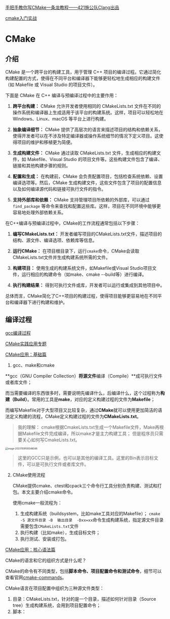 [手把手教你写CMake一条龙教程——421施公队Clang出品](https://www.bilibili.com/video/BV16V411k7eF/?spm_id_from=333.337.search-card.all.click)

[cmake入门实战](https://www.hahack.com/codes/cmake/#)

# CMake

## 介绍

CMake 是一个跨平台的构建工具，用于管理 C++ 项目的编译过程。它通过简化构建配置的方式，使得在不同平台和编译器下能够更轻松地生成相应的构建文件（如 Makefile 或 Visual Studio 的项目文件）。

下面是 CMake 在 C++ 编译与预编译过程中的主要作用：

1. **跨平台构建：** CMake 允许开发者使用相同的 CMakeLists.txt 文件在不同的操作系统和编译器上生成适用于该平台的构建系统。这样，项目可以轻松地在 Windows、Linux、macOS 等平台上进行构建。

2. **抽象编译细节：** CMake 提供了高层次的语言来描述项目的结构和依赖关系，使得开发者可以在不涉及特定编译器或操作系统细节的情况下定义项目。这使得项目的维护和移植更为简便。

3. **生成构建文件：** CMake 通过读取 CMakeLists.txt 文件，生成相应的构建文件，如 Makefile、Visual Studio 的项目文件等。这些构建文件包含了编译、链接和其他构建步骤的规则。

4. **配置和生成：** 在构建前，CMake 会负责配置项目，包括检查系统依赖、设置编译选项等。然后，CMake 生成构建文件，这些文件包含了项目的配置信息以及如何编译源代码和链接可执行文件的指令。

5. **支持外部库和依赖：** CMake 支持管理项目所依赖的外部库，可以通过 `find_package` 等命令来查找和配置这些库。这样，项目在不同环境中能够更容易地处理外部依赖关系。

在C++编译与预编译过程中，CMake的工作流程通常包括以下步骤：

1. **编写CMakeLists.txt：** 开发者编写项目的CMakeLists.txt文件，描述项目的结构、源文件、编译选项、依赖库等信息。

2. **运行CMake：** 在项目根目录下，运行`cmake`命令，CMake会读取CMakeLists.txt文件并生成构建系统所需的文件。

3. **构建项目：** 使用生成的构建系统文件，如Makefile或Visual Studio项目文件，运行相应的构建命令（如make、cmake --build等）进行编译。

4. **执行构建结果：** 得到可执行文件或库，开发者可以运行或集成到其他项目中。

总体而言，CMake简化了C++项目的构建过程，使得项目能够更容易地在不同平台和编译器下进行构建和维护。

## 编译过程

[gcc编译过程](https://zhuanlan.zhihu.com/p/380937946)

[CMake实践应用专题](https://www.zhihu.com/column/c_1369781372333240320)

 [CMake应用：基础篇](https://zhuanlan.zhihu.com/p/367808125)

1. gcc、make和cmake

**gcc（GNU Compiler Collection）**将源文件**编译（Compile）**成可执行文件或者库文件；

而当需要编译的东西很多时，需要说明先编译什么，后编译什么，这个过程称为**构建（Build）**。常用的工具是**make**，对应的定义构建过程的文件为**Makefile**；

而编写Makefile对于大型项目又比较复杂，通过**CMake**就可以使用更加简洁的语法定义构建的流程，CMake定义构建过程的文件为**CMakeLists.txt**。

> 我的理解： cmake根据CmakeLists.txt生成一个Makefile文件，Make再根据Makefile文件完成编译，所以make才是主力构建工具； 但是程序员只需要关心如何写CmakeLists.txt。

<img src="https://piggo-picture.oss-cn-hangzhou.aliyuncs.com/image-20231109100046048-20231109101930421.png" alt="image-20231109100046048" style="zoom:50%;" />

> 这里的GCC只是示例，也可以是其他的编译工具。这里的Bin表示目标文件，可以是可执行文件或者库文件。

2. CMake使用流程

   CMake提供cmake、ctest和cpack三个命令行工具分别负责构建、测试和打包。本文主要介绍cmake命令。

   使用cmake一般流程为：

   1. 生成构建系统（buildsystem，比如make工具对应的Makefile）；
      `cmake -S 源文件目录 -B  输出目录  -Dxx=xx`命令生成构建系统，指定源文件目录需要包含`CMakeLists.txt`文件
   2. 执行构建（比如make），生成目标文件；
   3. 执行测试、安装或打包。

[CMake应用：核心语法篇](https://zhuanlan.zhihu.com/p/368701263)

CMake的语言和它的组织方式是什么呢？

CMake的命令有不同类型，包括**脚本命令、项目配置命令和测试命令**，细节可以查看官网[cmake-commands](https://link.zhihu.com/?target=https%3A//cmake.org/cmake/help/v3.20/manual/cmake-commands.7.html)。

CMake语言在项目配置中组织为三种源文件类型：

1. 目录：CMakeLists.txt，针对的是一个目录，描述如何针对目录（Source tree）生成构建系统，会用到项目配置命令；
2. 脚本：<script>.cmake，就是一个CMake语言的脚本文件，可使用`cmake -P`直接执行，只能包含脚本命令；
3. 模块：<module>.cmake，实现一些模块化的功能，可以被前面两者包含，比如`include(CTest)`启用测试功能。

[CMake应用：CMakeLists.txt完全指南](https://zhuanlan.zhihu.com/p/371257515)

CMake通过CMakeLists.txt配置项目的构建系统，配合使用cmake命令行工具生成构建系统并执行编译、测试，相比于手动编写构建系统（如Makefile）要高效许多。

- 基础配置

1. 设置版本和生成version.h

```text
   project(CMakeTemplate VERSION 1.0.0 LANGUAGES C CXX)
```

2. 指定编程语言版本

```text
   set(CMAKE_C_STANDARD 99)
   set(CMAKE_CXX_STANDARD 11)
```

3. 配置编译类型

   ```text
   set(CMAKE_BUILD_TYPE Debug)  可设置为：Debug、Release、RelWithDebInfo、MinSizeRel等
   ```

4. 添加include目录

   ```text
   include_directories(src/c)  设置头文件的搜索目录
   ```

- 编译目标文件

一般来说，编译目标(target)的类型一般有静态库、动态库和可执行文件。 这时编写`CMakeLists.txt`主要包括两步：

1. 编译：确定编译目标所需要的源文件

2. 链接：确定链接的时候需要依赖的额外的库

   - 编译静态库

   ```shell
   file(GLOB_RECURSE MATH_LIB_SRC
           src/c/math/*.c
           )
   add_library(math STATIC ${MATH_LIB_SRC})
   ```

   -  编译可执行文件

   ```shell
   add_executable(demo src/c/main.c)  #源文件，可以指定多个
   target_link_libraries(demo math)   #声明需要链接的库
   ```

- 安装和打包
  - 安装

```text
install(TARGETS math demo
        RUNTIME DESTINATION bin
        LIBRARY DESTINATION lib
        ARCHIVE DESTINATION lib)
```

  - 打包

    需要执行`include(CPack)`启用相关的功能，在执行构建编译之后使用`cpack`命令行工具进行打包安装；对于make工具，也可以使用命令`make package`

    

​	

[CMake应用：模块化及库依赖](https://zhuanlan.zhihu.com/p/373363335)

[cmake应用：集成gtest进行单元测试](https://zhuanlan.zhihu.com/p/374998755)

[cmake应用：安装和打包](https://zhuanlan.zhihu.com/p/377131996)

[CMake应用：从编译过程理解CMake](https://zhuanlan.zhihu.com/p/385152470)



# CMakeLists

[CMakelist.txt文件中常用部分最通俗易懂的解析（示例+解析）](https://blog.csdn.net/weixin_45590473/article/details/122608048)

[CMake Tutorial官方教程](https://cmake.org/cmake/help/latest/guide/tutorial/index.html#id1)

### demo

最简单工程是从源码文件直接编译生成一个可执行的问题，最简单的解决方案只需要在 CMakeLists.txt 文件中添加三行。

新建一个工程目录，在目录下新建一个源文件 `Tutorial.c` ：

```c
#include <stdio.h>

int main (int argc, char *argv[])
{
    printf("Hello World!\n");
    return 0;
}
```

CMakeLists.txt:

```cmake
cmake_minimum_required(VERSION 3.15)

project(Tutorial)

add_executable(myexample simple.cpp)
```

`CMakeLists.txt` 是 cmake 生成 Makefile 所依赖的描述性文件，文件内容由一行一行的命令组成，命令不区分大小写。

- cmake_minimum_required 表示该项目对 CMake 的最低版本要求。
- project 用于设置项目名称。
- add_executable 添加了一个生成的可执行文件，和依赖的源码。

这样的话，执行 `cmake .` 生成 Makefile ，再执行 `make` 开始编译，就可以使用 `Tutorial.c` 生成的可执行文件 `Tutorial` 。

cmake 执行过程中会生成大量的缓存文件，又没有提供类似 `cmake clean` 的命令来清除生成的文件，有一个简单的方法可以解决这个问题。在工程目录下新建一个名为 `build` 的子目录，进入这个子目录中执行 `cmake ..` ，这样生成的文件都会输出到 `build` 子目录中，方便清理。



CMake提供了一个添加版本号的方法，在project()命令中添加版本号：

```c
project(Tutorial VERSION 1.0)
```

